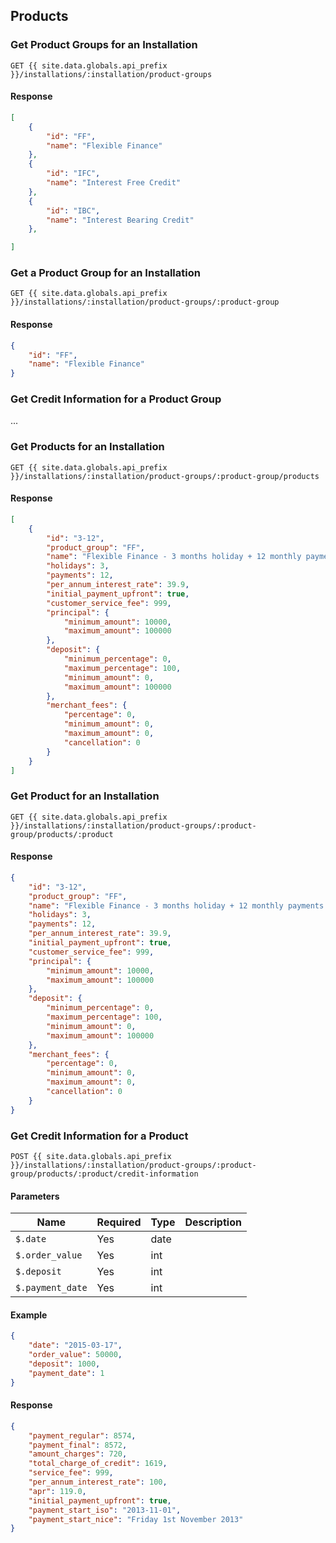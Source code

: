 ## Products

### Get Product Groups for an Installation

```
GET {{ site.data.globals.api_prefix }}/installations/:installation/product-groups
```

#### Response

```json
[
    {
        "id": "FF",
        "name": "Flexible Finance"
    },
    {
        "id": "IFC",
        "name": "Interest Free Credit"
    },
    {
        "id": "IBC",
        "name": "Interest Bearing Credit"
    },

]
```

### Get a Product Group for an Installation

```
GET {{ site.data.globals.api_prefix }}/installations/:installation/product-groups/:product-group
```

#### Response

```json
{
    "id": "FF",
    "name": "Flexible Finance"
}
```

### Get Credit Information for a Product Group

...

### Get Products for an Installation

```
GET {{ site.data.globals.api_prefix }}/installations/:installation/product-groups/:product-group/products
```

#### Response

```json
[
    {
        "id": "3-12",
        "product_group": "FF",
        "name": "Flexible Finance - 3 months holiday + 12 monthly payments (15 month term)",
        "holidays": 3,
        "payments": 12,
        "per_annum_interest_rate": 39.9,
        "initial_payment_upfront": true,
        "customer_service_fee": 999,
        "principal": {
            "minimum_amount": 10000,
            "maximum_amount": 100000
        },
        "deposit": {
            "minimum_percentage": 0,
            "maximum_percentage": 100,
            "minimum_amount": 0,
            "maximum_amount": 100000
        },
        "merchant_fees": {
            "percentage": 0,
            "minimum_amount": 0,
            "maximum_amount": 0,
            "cancellation": 0
        }
    }
]
```

### Get Product for an Installation

```
GET {{ site.data.globals.api_prefix }}/installations/:installation/product-groups/:product-group/products/:product
```

#### Response

```json
{
    "id": "3-12",
    "product_group": "FF",
    "name": "Flexible Finance - 3 months holiday + 12 monthly payments (15 month term)",
    "holidays": 3,
    "payments": 12,
    "per_annum_interest_rate": 39.9,
    "initial_payment_upfront": true,
    "customer_service_fee": 999,
    "principal": {
        "minimum_amount": 10000,
        "maximum_amount": 100000
    },
    "deposit": {
        "minimum_percentage": 0,
        "maximum_percentage": 100,
        "minimum_amount": 0,
        "maximum_amount": 100000
    },
    "merchant_fees": {
        "percentage": 0,
        "minimum_amount": 0,
        "maximum_amount": 0,
        "cancellation": 0
    }
}
```

### Get Credit Information for a Product

```
POST {{ site.data.globals.api_prefix }}/installations/:installation/product-groups/:product-group/products/:product/credit-information
```

#### Parameters

Name | Required | Type | Description
--- | --- | --- | ---
`$.date` | Yes | date
`$.order_value` | Yes | int
`$.deposit` | Yes | int
`$.payment_date` | Yes | int

#### Example

```json
{
    "date": "2015-03-17",
    "order_value": 50000,
    "deposit": 1000,
    "payment_date": 1
}
```

#### Response

```json
{
    "payment_regular": 8574,
    "payment_final": 8572,
    "amount_charges": 720,
    "total_charge_of_credit": 1619,
    "service_fee": 999,
    "per_annum_interest_rate": 100,
    "apr": 119.0,
    "initial_payment_upfront": true,
    "payment_start_iso": "2013­-11­-01",
    "payment_start_nice": "Friday 1st November 2013"
}
```
